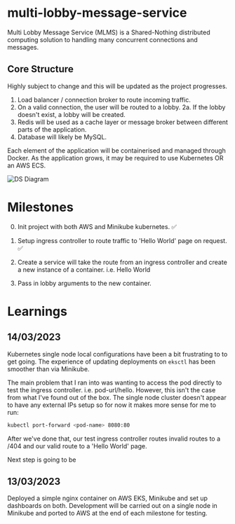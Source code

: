# multi-lobby-message-service

Multi Lobby Message Service (MLMS) is a Shared-Nothing distributed computing solution to handling many concurrent connections and messages.

## Core Structure 

Highly subject to change and this will be updated as the project progresses.

1. Load balancer / connection broker to route incoming traffic.
2. On a valid connection, the user will be routed to a lobby.
    2a. If the lobby doesn't exist, a lobby will be created.
3. Redis will be used as a cache layer or message broker between different parts of the application.
4. Database will likely be MySQL.

Each element of the application will be containerised and managed through Docker. As the application grows, it may be required to use Kubernetes OR an AWS ECS.

![DS Diagram](https://i.imgur.com/unhMuGq.png)

# Milestones

0. Init project with both AWS and Minikube kubernetes. ✅

1. Setup ingress controller to route traffic to 'Hello World' page on request. ✅

2. Create a service will take the route from an ingress controller and create a new instance of a container. i.e. Hello World 

3. Pass in lobby arguments to the new container.


# Learnings

## 14/03/2023

Kubernetes single node local configurations have been a bit frustrating to to get going. The experience of updating deployments
on `eksctl` has been smoother than via Minikube.

The main problem that I ran into was wanting to access the pod directly to test the ingress controller. i.e. pod-url/hello. However,
this isn't the case from what I've found out of the box. The single node cluster doesn't appear to have any external IPs setup so for now
it makes more sense for me to run:

```sh
kubectl port-forward <pod-name> 8080:80
```

After we've done that, our test ingress controller routes invalid routes to a /404 and our valid route to a 'Hello World' page.

Next step is going to be

## 13/03/2023

Deployed a simple nginx container on AWS EKS, Minikube and set up dashboards on both.
Development will be carried out on a single node in Minikube and ported to AWS at the end of each milestone for testing.


